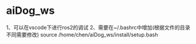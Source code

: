 # aiDog_ws

1、可以在vscode下进行ros2的调试
2、需要在~/.bashrc中增加(根据文件的目录不同需要修改)
    source /home/chen/aiDog_ws/install/setup.bash
    
